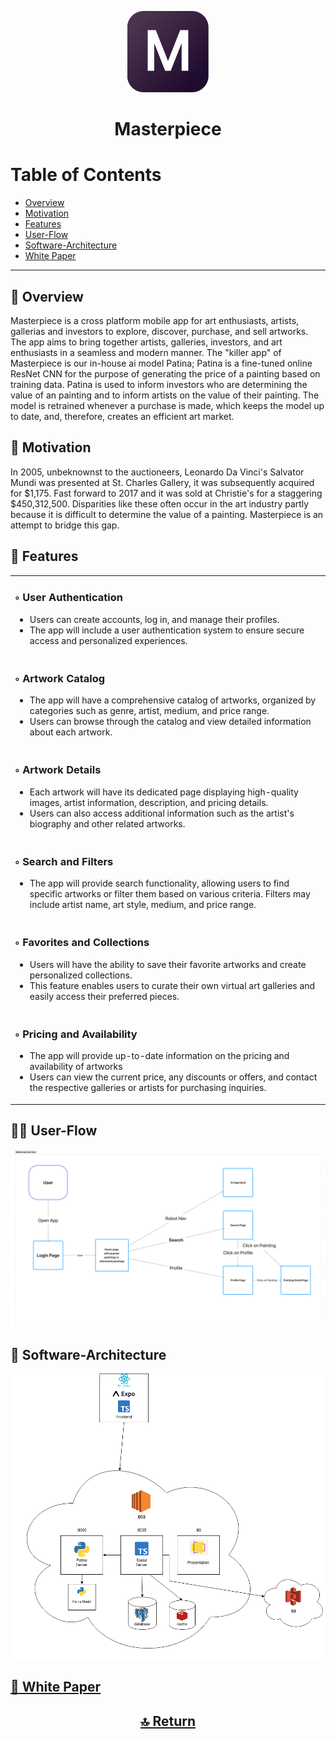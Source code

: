 <p  align="center">
  <a href="url"><img src="https://raw.githubusercontent.com/prince-ao/masterpiece/warhol/assets/images/icons/android/play_store_512-rounded.png" height="auto" width="130"></a>
</p>
<h1 align="center" id="top"> Masterpiece </h1>
<h1>Table of Contents</h1>

- [Overview](#overview)
- [Motivation](#motivation)
- [Features](#features)
- [User-Flow](#user-flow)
- [Software-Architecture](#software-architecture)
- [White Paper](#white-paper)

---

## :round_pushpin: Overview <a name="overview"></a>

Masterpiece is a cross platform mobile app for art enthusiasts, artists, gallerias and investors to explore, discover, purchase, and sell artworks. The app aims to bring together artists, galleries, investors, and art enthusiasts in a seamless and modern manner. The "killer app" of Masterpiece is our in-house ai model Patina; Patina is a fine-tuned online ResNet CNN for the purpose of generating the price of a painting based on training data. Patina is used to inform investors who are determining the value of an painting and to inform artists on the value of their painting. The model is retrained whenever a purchase is made, which keeps the model up to date, and, therefore, creates an efficient art market.

## :runner: Motivation <a name="motivation"></a>

In 2005, unbeknownst to the auctioneers, Leonardo Da Vinci's Salvator Mundi was presented at St. Charles Gallery, it was subsequently acquired for $1,175. Fast forward to 2017 and it was sold at Christie's for a staggering $450,312,500. Disparities like these often occur in the art industry partly because it is difficult to determine the value of a painting. Masterpiece is an attempt to bridge this gap.

## :wrench: Features <a name="features"></a>

<table align="center" width="200px" >
    <tr>
        <td>
            <h3>◦ User Authentication</h3>
            <ul>
                <li>Users can create accounts, log in, and manage their profiles.</li>
                <li>The app will include a user authentication system to ensure secure access and personalized experiences. </li>
            </ul>
        </td>
    </tr>
   <tr>
        <td>
            <h3>◦ Artwork Catalog</h3>
            <ul>
                <li>The app will have a comprehensive catalog of artworks, organized by categories such as genre, artist, medium, and price range.</li>
                <li>Users can browse through the catalog and view detailed information about each artwork. </li>
            </ul>
        </td>
    </tr>
   <tr>
        <td>
            <h3>◦ Artwork Details</h3>
            <ul>
                <li>Each artwork will have its dedicated page displaying high-quality images, artist information, description, and pricing details.</li>
                <li>Users can also access additional information such as the artist's biography and other related artworks.</li>
            </ul>
        </td>
    </tr>
  <tr>
        <td>
            <h3>◦ Search and Filters</h3>
            <ul>
                <li>The app will provide search functionality, allowing users to find specific artworks or filter them based on various criteria. Filters may include artist name, art style, medium, and price range.</li>
            </ul>
        </td>
    </tr>
   <tr>
        <td>
            <h3>◦ Favorites and Collections</h3>
            <ul>
                <li>Users will have the ability to save their favorite artworks and create personalized collections.</li>
                <li>This feature enables users to curate their own virtual art galleries and easily access their preferred pieces.</li>
            </ul>
        </td>
    </tr>
   <tr>
        <td>
            <h3>◦ Pricing and Availability</h3>
            <ul>
                <li>The app will provide up-to-date information on the pricing and availability of artworks</li>
                <li>Users can view the current price, any discounts or offers, and contact the respective galleries or artists for purchasing inquiries.</li>
            </ul>
        </td>
    </tr>
</table>

## :technologist: User-Flow <a name="user-flow"></a>

![Untitled.png](https://github.com/prince-ao/masterpiece/blob/main/assets/images/User-flow.png)

## :construction_worker: Software-Architecture <a name="software-architecture"></a>

![Untitled.png](https://github.com/prince-ao/masterpiece/blob/warhol/assets/images/software%20architecture.png)

## <a name = "white-paper" href ="https://github.com/prince-ao/masterpiece/blob/main/documentation/white-paper.md">:scroll: White Paper</a>

<h2 align="center">
  <a href="#top"><b>🔝 Return </b></a>
</h2>
